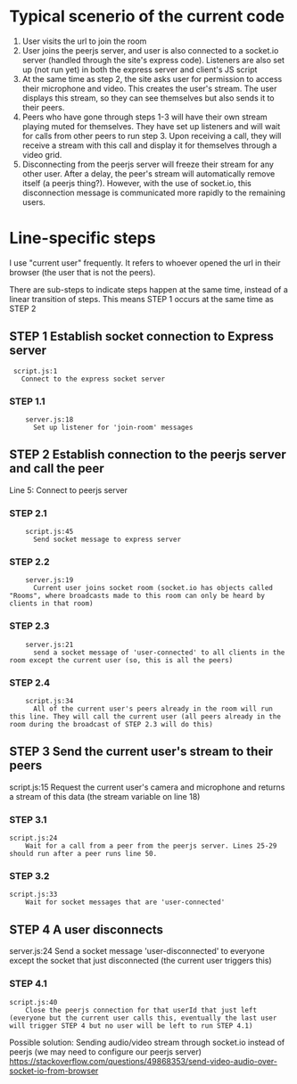 # Typical scenerio of the current code
1. User visits the url to join the room
2. User joins the peerjs server, and user is also connected to a socket.io server (handled through the site's express code). Listeners are also set up (not run yet) in both the express server and client's JS script
3. At the same time as step 2, the site asks user for permission to access their microphone and video. This creates the user's stream. The user displays this stream, so they can see themselves but also sends it to their peers.
4. Peers who have gone through steps 1-3 will have their own stream playing muted for themselves. They have set up listeners and will wait for calls from other peers to run step 3. Upon receiving a call, they will receive a stream with this call and display it for themselves through a video grid.
5. Disconnecting from the peerjs server will freeze their stream for any other user. After a delay, the peer's stream will automatically remove itself (a peerjs thing?). However, with the use of socket.io, this disconnection message is communicated more rapidly to the remaining users.

# Line-specific steps
I use "current user" frequently. It refers to whoever opened the url in their browser (the user that is not the peers).

There are sub-steps to indicate steps happen at the same time, instead of a linear transition of steps. This means STEP 1 occurs at the same time as STEP 2

## STEP 1 Establish socket connection to Express server
     script.js:1
       Connect to the express socket server

  ### STEP 1.1
        server.js:18
          Set up listener for 'join-room' messages

## STEP 2 Establish connection to the peerjs server and call the peer
  Line 5: Connect to peerjs server
### STEP 2.1
        script.js:45
          Send socket message to express server
  ### STEP 2.2
        server.js:19
          Current user joins socket room (socket.io has objects called "Rooms", where broadcasts made to this room can only be heard by clients in that room)
  ### STEP 2.3
        server.js:21
          send a socket message of 'user-connected' to all clients in the room except the current user (so, this is all the peers)
  ### STEP 2.4
        script.js:34
          All of the current user's peers already in the room will run this line. They will call the current user (all peers already in the room during the broadcast of STEP 2.3 will do this)
## STEP 3 Send the current user's stream to their peers
  script.js:15
      Request the current user's  camera and microphone and returns a stream of this data (the stream variable on line 18)
  ### STEP 3.1
    script.js:24
        Wait for a call from a peer from the peerjs server. Lines 25-29 should run after a peer runs line 50.
  ### STEP 3.2
    script.js:33
        Wait for socket messages that are 'user-connected'
## STEP 4 A user disconnects
  server.js:24
      Send a socket message 'user-disconnected' to everyone except the socket that just disconnected (the current user triggers this)
  ### STEP 4.1
    script.js:40
        Close the peerjs connection for that userId that just left (everyone but the current user calls this, eventually the last user will trigger STEP 4 but no user will be left to run STEP 4.1)

Possible solution:
Sending audio/video stream through socket.io instead of peerjs (we may need to configure our peerjs server)
https://stackoverflow.com/questions/49868353/send-video-audio-over-socket-io-from-browser